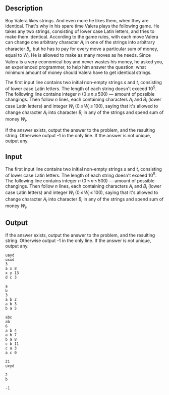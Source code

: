 ## Description

<div><p>Boy Valera likes strings. And even more he likes them, when they are identical. That's why in his spare time Valera plays the following game. He takes any two strings, consisting of lower case Latin letters, and tries to make them identical. According to the game rules, with each move Valera can change <span class="tex-font-style-bf">one</span> arbitrary character <span class="tex-span"><i>A</i><sub class="lower-index"><i>i</i></sub></span> in one of the strings into arbitrary character <span class="tex-span"><i>B</i><sub class="lower-index"><i>i</i></sub></span>, but he has to pay for every move a particular sum of money, equal to <span class="tex-span"><i>W</i><sub class="lower-index"><i>i</i></sub></span>. He is allowed to make as many moves as he needs. Since Valera is a very economical boy and never wastes his money, he asked you, an experienced programmer, to help him answer the question: what minimum amount of money should Valera have to get identical strings. </p></div><div class="input-specification"><p>The first input line contains two initial non-empty strings <span class="tex-span"><i>s</i></span> and <span class="tex-span"><i>t</i></span>, consisting of lower case Latin letters. The length of each string doesn't exceed <span class="tex-span">10<sup class="upper-index">5</sup></span>. The following line contains integer <span class="tex-span"><i>n</i></span> (<span class="tex-span">0 ≤ <i>n</i> ≤ 500</span>)&nbsp;— amount of possible changings. Then follow <span class="tex-span"><i>n</i></span> lines, each containing characters <span class="tex-span"><i>A</i><sub class="lower-index"><i>i</i></sub></span> and <span class="tex-span"><i>B</i><sub class="lower-index"><i>i</i></sub></span> (lower case Latin letters) and integer <span class="tex-span"><i>W</i><sub class="lower-index"><i>i</i></sub></span> (<span class="tex-span">0 ≤ <i>W</i><sub class="lower-index"><i>i</i></sub> ≤ 100</span>), saying that it's allowed to change character <span class="tex-span"><i>A</i><sub class="lower-index"><i>i</i></sub></span> into character <span class="tex-span"><i>B</i><sub class="lower-index"><i>i</i></sub></span> in any of the strings and spend sum of money <span class="tex-span"><i>W</i><sub class="lower-index"><i>i</i></sub></span>.</p></div><div class="output-specification"><p>If the answer exists, output the answer to the problem, and the resulting string. Otherwise output <span class="tex-font-style-tt">-1</span> in the only line. If the answer is not unique, output any.</p></div>

## Input

<p>The first input line contains two initial non-empty strings <span class="tex-span"><i>s</i></span> and <span class="tex-span"><i>t</i></span>, consisting of lower case Latin letters. The length of each string doesn't exceed <span class="tex-span">10<sup class="upper-index">5</sup></span>. The following line contains integer <span class="tex-span"><i>n</i></span> (<span class="tex-span">0 ≤ <i>n</i> ≤ 500</span>)&nbsp;— amount of possible changings. Then follow <span class="tex-span"><i>n</i></span> lines, each containing characters <span class="tex-span"><i>A</i><sub class="lower-index"><i>i</i></sub></span> and <span class="tex-span"><i>B</i><sub class="lower-index"><i>i</i></sub></span> (lower case Latin letters) and integer <span class="tex-span"><i>W</i><sub class="lower-index"><i>i</i></sub></span> (<span class="tex-span">0 ≤ <i>W</i><sub class="lower-index"><i>i</i></sub> ≤ 100</span>), saying that it's allowed to change character <span class="tex-span"><i>A</i><sub class="lower-index"><i>i</i></sub></span> into character <span class="tex-span"><i>B</i><sub class="lower-index"><i>i</i></sub></span> in any of the strings and spend sum of money <span class="tex-span"><i>W</i><sub class="lower-index"><i>i</i></sub></span>.</p>

## Output

<p>If the answer exists, output the answer to the problem, and the resulting string. Otherwise output <span class="tex-font-style-tt">-1</span> in the only line. If the answer is not unique, output any.</p>





```input1
uayd
uxxd
3
a x 8
x y 13
d c 3

```




```input2
a
b
3
a b 2
a b 3
b a 5

```




```input3
abc
ab
6
a b 4
a b 7
b a 8
c b 11
c a 3
a c 0

```




```output1
21
uxyd

```




```output2
2
b

```




```output3
-1

```


